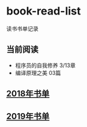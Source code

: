 # book-read-list
读书书单记录

## 当前阅读 

- 程序员的自我修养 3/13章 
- 编译原理之美 03篇


## [2018年书单](/2018/README.md)

## [2019年书单](/2019/README.md)
